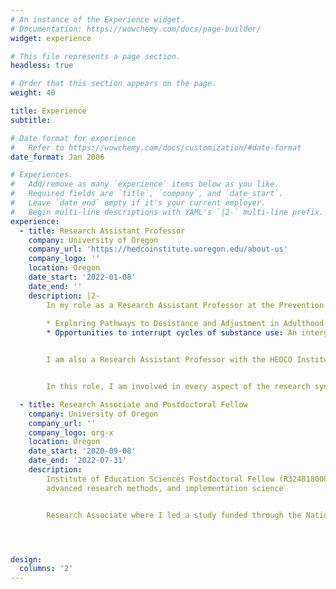 ```yaml
---
# An instance of the Experience widget.
# Documentation: https://wowchemy.com/docs/page-builder/
widget: experience

# This file represents a page section.
headless: true

# Order that this section appears on the page.
weight: 40

title: Experience
subtitle: 

# Date format for experience
#   Refer to https://wowchemy.com/docs/customization/#date-format
date_format: Jan 2006

# Experiences.
#   Add/remove as many `experience` items below as you like.
#   Required fields are `title`, `company`, and `date_start`.
#   Leave `date_end` empty if it's your current employer.
#   Begin multi-line descriptions with YAML's `|2-` multi-line prefix.
experience:
  - title: Research Assistant Professor
    company: University of Oregon
    company_url: 'https://hedcoinstitute.uoregon.edu/about-us'
    company_logo: ''
    location: Oregon
    date_start: '2022-01-08'
    date_end: ''
    description: |2-
        In my role as a Research Assistant Professor at the Prevention Science Intitute, I run two federally-funded research studies on which I serve as PI/MPI
        
        * Exploring Pathways to Desistance and Adjustment in Adulthood Among Juvenile Justice-Involved Females
        * Opportunities to interrupt cycles of substance use: An intergenerational study of mothers affected by prior justice-system involvement and their children.<br>  


        I am also a Research Assistant Professor with the HEDCO Institute for Evidence-Based Educational Practice  


        In this role, I am involved in every aspect of the research synthesis work conducted at the HEDCO Institute, from working with the HEDCO team, stakeholders, and the Advisory Board to identify topics, to coding studies, analyzing data, and writing and sharing out results.

  - title: Research Associate and Postdoctoral Fellow
    company: University of Oregon
    company_url: ''
    company_logo: org-x
    location: Oregon
    date_start: '2020-09-08'
    date_end: '2022-07-31'
    description: 
        Institute of Education Sciences Postdoctoral Fellow (R324B180001) where I received advanced training in intervention science,
        advanced research methods, and implementation science  


        Research Associate where I led a study funded through the National Institute of Justice (2020-JX-FX-0003)  




design:
  columns: '2'
---
```

